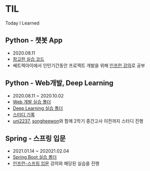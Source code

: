 # TIL
Today I Learned

## Python - 챗봇 App
* 2020.08.11  
* [참고한 실습 코드](https://github.com/SuyeonChoi/TIL/tree/master/chatbot-app-master)  
* 쎄트렉아이에서 인턴기간동안 프로젝트 개발을 위해 [인프런 강의](https://www.inflearn.com/course/%EB%94%B0%EB%9D%BC%ED%95%98%EB%A9%B0-%EB%B0%B0%EC%9A%B0%EB%8A%94-%EB%85%B8%EB%93%9C-%EB%A6%AC%EC%95%A1%ED%8A%B8-%EC%B1%97%EB%B4%87/dashboard)로 공부  
  
## Python - Web개발, Deep Learning  
* 2020.08.11 ~ 2020.10.02
* [Web 개발 실습 폴더](https://github.com/SuyeonChoi/TIL/tree/master/Python%20Web%20Developement)  
* [Deep Learning 실습 폴더](https://github.com/SuyeonChoi/TIL/tree/master/Deep%20Learning(A.I.))  
* [스터디 기록](https://suyeonchoi.github.io/categories/til/)
* [uni2237](https://github.com/uni2237), [songheewon](https://github.com/songheewon)와 함께 2학기 중간고사 이전까지 스터디 진행    
  
## Spring - 스프링 입문
* 2021.01.14 ~ 202021.02.04  
* [Spring Boot 실습 폴더](https://github.com/SuyeonChoi/TIL/tree/master/%EC%8A%A4%ED%94%84%EB%A7%81%20%EC%9E%85%EB%AC%B8/hello-spring)  
* [인프런-스프링 입문](https://www.inflearn.com/course/%EC%8A%A4%ED%94%84%EB%A7%81-%EC%9E%85%EB%AC%B8-%EC%8A%A4%ED%94%84%EB%A7%81%EB%B6%80%ED%8A%B8/dashboard) 강의와 해당된 실습을 진행  
